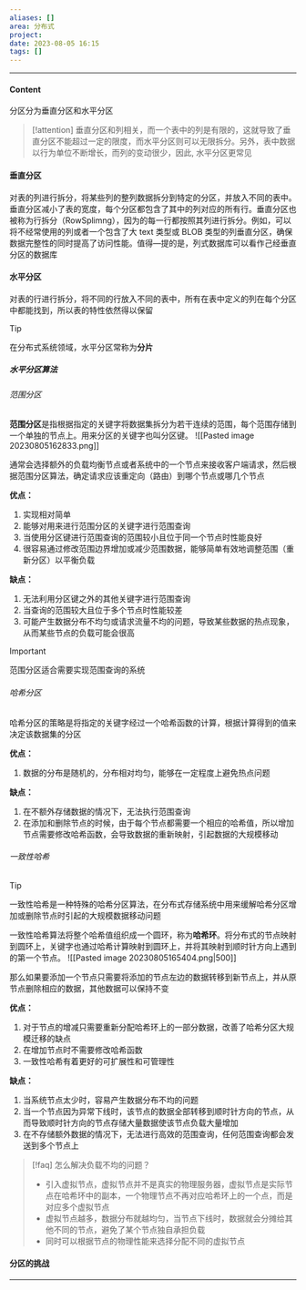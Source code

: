 ```yaml
---
aliases: []
area: 分布式
project: 
date: 2023-08-05 16:15
tags: []
---
```

---
#### Content
分区分为垂直分区和水平分区

> [!attention] 
> 垂直分区和列相关，而一个表中的列是有限的，这就导致了垂直分区不能超过一定的限度，而水平分区则可以无限拆分。另外，表中数据以行为单位不断增长，而列的变动很少，因此, 水平分区更常见

#### 垂直分区
对表的列进行拆分，将某些列的整列数据拆分到特定的分区，并放入不同的表中。垂直分区减小了表的宽度，每个分区都包含了其中的列对应的所有行。垂直分区也被称为行拆分（RowSplimng），因为的每一行都按照其列进行拆分。例如，可以将不经常使用的列或者一个包含了大 text 类型或 BLOB 类型的列垂直分区，确保数据完整性的同时提高了访问性能。值得—提的是，列式数据库可以看作己经垂直分区的数据库

#### 水平分区
对表的行进行拆分，将不同的行放入不同的表中，所有在表中定义的列在每个分区中都能找到，所以表的特性依然得以保留

> [!tip]
> 在分布式系统领域，水平分区常称为**分片**

##### 水平分区算法
###### 范围分区
**范围分区**是指根据指定的关键字将数据集拆分为若干连续的范围，每个范围存储到一个单独的节点上。用来分区的关键字也叫分区键。
![[Pasted image 20230805162833.png]]

通常会选择额外的负载均衡节点或者系统中的一个节点来接收客户端请求，然后根据范围分区算法，确定请求应该重定向（路由）到哪个节点或哪几个节点


**优点：**
1. 实现相对简单
2. 能够对用来进行范围分区的关键字进行范围查询
3. 当使用分区键进行范围查询的范围较小且位于同一个节点时性能良好
4. 很容易通过修改范围边界增加或减少范围数据，能够简单有效地调整范围（重新分区）以平衡负载

**缺点：**
1. 无法利用分区键之外的其他关键字进行范围查询
2. 当查询的范围较大且位于多个节点时性能较差
3. 可能产生数据分布不均匀或请求流量不均的问题，导致某些数据的热点现象，从而某些节点的负载可能会很高

> [!important] 
> 范围分区适合需要实现范围查询的系统

###### 哈希分区
哈希分区的策略是将指定的关键字经过一个哈希函数的计算，根据计算得到的值来决定该数据集的分区

**优点：**
1. 数据的分布是随机的，分布相对均匀，能够在一定程度上避免热点问题

**缺点：**
1. 在不额外存储数据的情况下，无法执行范围查询
2. 在添加和删除节点的时候，由于每个节点都需要一个相应的哈希值，所以增加节点需要修改哈希函数，会导致数据的重新映射，引起数据的大规模移动

###### 一致性哈希
> [!tip]
> 一致性哈希是一种特殊的哈希分区算法，在分布式存储系统中用来缓解哈希分区增加或删除节点时引起的大规模数据移动问题

一致性哈希算法将整个哈希值组织成一个圆环，称为**哈希环**。将分布式的节点映射到圆环上，关键字也通过哈希计算映射到圆环上，并将其映射到顺时针方向上遇到的第一个节点。
![[Pasted image 20230805165404.png|500]]

那么如果要添加一个节点只需要将添加的节点左边的数据转移到新节点上，并从原节点删除相应的数据，其他数据可以保持不变

**优点：**
1. 对于节点的增减只需要重新分配哈希环上的一部分数据，改善了哈希分区大规模迁移的缺点
2. 在增加节点时不需要修改哈希函数
3. 一致性哈希有着更好的可扩展性和可管理性

**缺点：**
1. 当系统节点太少时，容易产生数据分布不均的问题
1. 当一个节点因为异常下线时，该节点的数据全部转移到顺时针方向的节点，从而导致顺时针方向的节点存储大量数据使该节点负载大量增加
1. 在不存储额外数据的情况下，无法进行高效的范围查询，任何范围查询都会发送到多个节点上

> [!faq] 怎么解决负载不均的问题？
> - 引入虚拟节点，虚拟节点并不是真实的物理服务器，虚拟节点是实际节点在哈希环中的副本，一个物理节点不再对应哈希环上的一个点，而是对应多个虚拟节点
> - 虚拟节点越多，数据分布就越均匀，当节点下线时，数据就会分摊给其他不同的节点，避免了某个节点独自承担负载
> - 同时可以根据节点的物理性能来选择分配不同的虚拟节点

#### 分区的挑战



---

